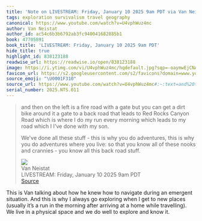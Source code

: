 ```yaml
---
title: 'Note on LIVESTREAM: Friday, January 10 2025 9am PDT via Van Neistat'
tags: exploration survivalism travel geography
canonical: https://www.youtube.com/watch?v=U4vphWuz4mc
author: Van Neistat
author_id: ac54c6b3b6792ab3fc940041682885b1
book: 47705891
book_title: 'LIVESTREAM: Friday, January 10 2025 9am PDT'
hide_title: true
highlight_id: 838123188
readwise_url: https://readwise.io/open/838123188
image: https://i.ytimg.com/vi/U4vphWuz4mc/hqdefault.jpg?sqp=-oaymwEjCNACELwBSFryq4qpAxUIARUAAAAAGAElAADIQj0AgKJDeAE=&rs=AOn4CLAQE9xzMqyc6EvyxDO1VkIWy3uYnw
favicon_url: https://s2.googleusercontent.com/s2/favicons?domain=www.youtube.com
source_emoji: "\U0001F310"
source_url: https://www.youtube.com/watch?v=U4vphWuz4mc#:~:text=and%20then%20on,back%20road%20stuff.
serial_number: 2025.NTS.011
---
```

> and then on the left is a fire road with a gate but you can get a dirt bike around it a gate to a back road that leads to Red Rocks Canyon Road which is where I do my run every morning which leads to my road which I I've done with my son.
> 
> We've done all these stuff - this is why you do adventures, this is why you do adventures where you live: so that you know all of these nooks and crannies - you know all this back road stuff.
> <div class="quoteback-footer"><div class="quoteback-avatar"><img class="mini-favicon" src="https://s2.googleusercontent.com/s2/favicons?domain=www.youtube.com"></div><div class="quoteback-metadata"><div class="metadata-inner"><span style="display:none">FROM:</span><div aria-label="Van Neistat" class="quoteback-author"> Van Neistat</div><div aria-label="LIVESTREAM: Friday, January 10 2025 9am PDT" class="quoteback-title"> LIVESTREAM: Friday, January 10 2025 9am PDT</div></div></div><div class="quoteback-backlink"><a target="_blank" aria-label="go to the full text of this quotation" rel="noopener" href="https://www.youtube.com/watch?v=U4vphWuz4mc#:~:text=and%20then%20on,back%20road%20stuff." class="quoteback-arrow"> Source</a></div></div>

This is Van talking about how he knew how to navigate during an emergent situation. And this is why I always go exploring when I get to new places (usually it’s a run in the morning after arriving at a home while travelling). We live in a physical space and we do well to explore and know it.